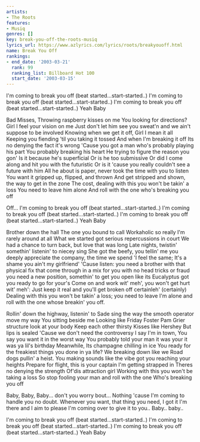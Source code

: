 ```yaml
---
artists:
- The Roots
features:
- Musiq
genres: []
key: break-you-off-the-roots-musiq
lyrics_url: https://www.azlyrics.com/lyrics/roots/breakyouoff.html
name: Break You Off
rankings:
- end_date: '2003-03-21'
  rank: 99
  ranking_list: Billboard Hot 100
  start_date: '2003-03-15'
---
```



I'm coming to break you off (beat started...start-started..)
I'm coming to break you off (beat started...start-started..)
I'm coming to break you off (beat started...start-started..)
Yeah Baby


Bad Misses, Throwing raspberry kisses on me
You looking for directions?
Girl I feel your vision on me
Just don't let him see you sweat'n
and we ain't suppose to be involved
Knowing when we get it off, Girl I mean it all
Keeping you fiending 'til you taking it tossed
And when I'm breaking it off
Its no denying the fact it's wrong
'Cause you got a man who's probably playing his part
You probably breaking his heart
He trying to figure the reason you gon'
Is it because he's superficial
Or is he too submissive
Or did I come along and hit you with the futuristic
Or is it 'cause you really couldn't see a future with him
All he about is paper, never took the time with you to listen
You want it gripped up, flipped, and thrown
And get stripped and shown, the way to get in the zone
The cost, dealing with this you won't be takin' a loss
You need to leave him alone
And roll with the one who's breaking you off


Off...
I'm coming to break you off (beat started...start-started..)
I'm coming to break you off (beat started...start-started..)
I'm coming to break you off (beat started...start-started..)
Yeah Baby


Brother down the hall
The one you bound to call
Workaholic so really I'm rarely around at all
What we started got serious repercussions in court
We had a chance to turn back, but love that was long
Late nights, twistin' somethin' listenin' to niecey sing
She got the beefy, you tellin' me you deeply appreciate the company,
the time we spend 'I feel the same; It's a shame you ain't my girlfriend'
'Cause listen: you need a brother with that physical fix
that come through in a mix for you with no head tricks or fraud
you need a new position, somethin' to get you open like its Eucalyptus got you ready to go for your's
Come on and work wit' meh', you won't get hurt wit' meh': Just keep it real and you'll get broken off certainleh' (certainly)
Dealing with this you won't be takin' a loss; you need to leave I'm alone and roll with the one whose breakin' you off.

Rollin' down the highway, listenin' to Sade sing the way the smooth operator move my way
You sitting beside me
Looking like Friday Foster
Pam Grier structure look at your body
Keep each other thirsty
Kisses like Hershey
But lips is sealed
'Cause we don't need the controversy
I say I'm in town, You say you want it in the worst way
You probably told your man it was your it was ya lil's birthday
Meanwhile, Its champagne chilling in ice
You ready for the freakiest things you done in ya life?
We breaking down like we Road dogs pullin' a heist.
You making sounds like the vibe got you reaching your heights
Prepare for flight, this is your captain
I'm getting strapped in
Theres no denying the strength
Of'dis attraction girl
Working with this you won't be taking a loss
So stop fooling your man and roll with the one
Who's breaking you off

Baby, Baby, Baby... don't you worry bout...
Nothing 'cause I'm coming to handle you no doubt.
Whenever you want, that thing you need, I got it
I'm there and I aim to please
I'm coming over to give it to you..
Baby.. baby..


I'm coming to break you off (beat started...start-started..)
I'm coming to break you off (beat started...start-started..)
I'm coming to break you off (beat started...start-started..)
Yeah Baby



